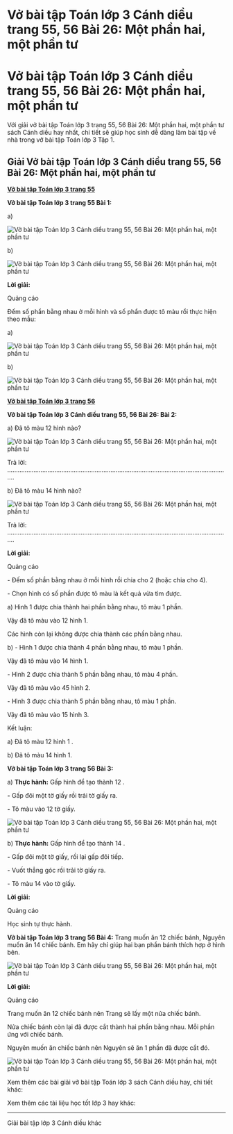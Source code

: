 # Vở bài tập Toán lớp 3 Cánh diều trang 55, 56 Bài 26: Một phần hai, một phần tư

# Vở bài tập Toán lớp 3 Cánh diều trang 55, 56 Bài 26: Một phần hai, một phần tư

Với giải vở bài tập Toán lớp 3 trang 55, 56 Bài 26: Một phần hai, một phần tư sách Cánh diều hay nhất, chi tiết sẽ giúp học sinh dễ dàng làm bài tập về nhà trong vở bài tập Toán lớp 3 Tập 1.

## Giải Vở bài tập Toán lớp 3 Cánh diều trang 55, 56 Bài 26: Một phần hai, một phần tư

[**Vở bài tập Toán lớp 3 trang 55**](https://vietjack.com/vbt-toan-3-cd/vbt-toan-lop-3-trang-55-tap-1.jsp)

**Vở bài tập Toán lớp 3 trang 55 Bài 1:**

a) 

![Vở bài tập Toán lớp 3 Cánh diều trang 55, 56 Bài 26: Một phần hai, một phần tư](https://vietjack.com/vbt-toan-3-cd/images/mot-phan-hai-mot-phan-tu-143736.PNG)

b) 

![Vở bài tập Toán lớp 3 Cánh diều trang 55, 56 Bài 26: Một phần hai, một phần tư](https://vietjack.com/vbt-toan-3-cd/images/mot-phan-hai-mot-phan-tu-143737.PNG)

**Lời giải:**

Quảng cáo

Đếm số phần bằng nhau ở mỗi hình và số phần được tô màu rồi thực hiện theo mẫu:

a)

![Vở bài tập Toán lớp 3 Cánh diều trang 55, 56 Bài 26: Một phần hai, một phần tư](https://vietjack.com/vbt-toan-3-cd/images/mot-phan-hai-mot-phan-tu-143739.PNG)

b) 

![Vở bài tập Toán lớp 3 Cánh diều trang 55, 56 Bài 26: Một phần hai, một phần tư](https://vietjack.com/vbt-toan-3-cd/images/mot-phan-hai-mot-phan-tu-143741.PNG)

[**Vở bài tập Toán lớp 3 trang 56**](https://vietjack.com/vbt-toan-3-cd/vbt-toan-lop-3-trang-56-tap-1.jsp)

**Vở bài tập Toán lớp 3 Cánh diều trang 55, 56 Bài 26: Bài 2:**

a) Đã tô màu 12 hình nào?

![Vở bài tập Toán lớp 3 Cánh diều trang 55, 56 Bài 26: Một phần hai, một phần tư](https://vietjack.com/vbt-toan-3-cd/images/mot-phan-hai-mot-phan-tu-143742.PNG)

Trả lời: ................................................................................................................................

b) Đã tô màu 14 hình nào?

![Vở bài tập Toán lớp 3 Cánh diều trang 55, 56 Bài 26: Một phần hai, một phần tư](https://vietjack.com/vbt-toan-3-cd/images/mot-phan-hai-mot-phan-tu-143738.PNG)

Trả lời: ................................................................................................................................

**Lời giải:**

Quảng cáo

\- Đếm số phần bằng nhau ở mỗi hình rồi chia cho 2 (hoặc chia cho 4). 

\- Chọn hình có số phần được tô màu là kết quả vừa tìm được. 

a) Hình 1 được chia thành hai phần bằng nhau, tô màu 1 phần. 

Vậy đã tô màu vào 12 hình 1. 

Các hình còn lại không được chia thành các phần bằng nhau. 

b) - Hình 1 được chia thành 4 phần bằng nhau, tô màu 1 phần. 

Vậy đã tô màu vào 14 hình 1. 

\- Hình 2 được chia thành 5 phần bằng nhau, tô màu 4 phần. 

Vậy đã tô màu vào 45 hình 2. 

\- Hình 3 được chia thành 5 phần bằng nhau, tô màu 1 phần. 

Vậy đã tô màu vào 15 hình 3. 

Kết luận:

a) Đã tô màu 12 hình 1 .

b) Đã tô màu 14 hình 1.

**Vở bài tập Toán lớp 3 trang 56 Bài 3:**

a) **Thực hành:** Gấp hình để tạo thành 12 .

**-** Gấp đôi một tờ giấy rồi trải tờ giấy ra.

**-** Tô màu vào 12 tờ giấy.

![Vở bài tập Toán lớp 3 Cánh diều trang 55, 56 Bài 26: Một phần hai, một phần tư](https://vietjack.com/vbt-toan-3-cd/images/mot-phan-hai-mot-phan-tu-143744.PNG)

b) **Thực hành:** Gấp hình để tạo thành 14 .

**-** Gấp đôi một tờ giấy, rồi lại gấp đôi tiếp.

\- Vuốt thẳng góc rồi trải tờ giấy ra.

\- Tô màu 14 vào tờ giấy.

**Lời giải:**

Quảng cáo

Học sinh tự thực hành. 

**Vở bài tập Toán lớp 3 trang 56 Bài 4:** Trang muốn ăn 12 chiếc bánh, Nguyên muốn ăn 14 chiếc bánh. Em hãy chỉ giúp hai bạn phần bánh thích hợp ở hình bên. 

![Vở bài tập Toán lớp 3 Cánh diều trang 55, 56 Bài 26: Một phần hai, một phần tư](https://vietjack.com/vbt-toan-3-cd/images/mot-phan-hai-mot-phan-tu-143740.PNG)

**Lời giải:**

Quảng cáo

Trang muốn ăn 12 chiếc bánh nên Trang sẽ lấy một nửa chiếc bánh. 

Nửa chiếc bánh còn lại đã được cắt thành hai phần bằng nhau. Mỗi phần ứng với chiếc bánh. 

Nguyên muốn ăn chiếc bánh nên Nguyên sẽ ăn 1 phần đã được cắt đó. 

![Vở bài tập Toán lớp 3 Cánh diều trang 55, 56 Bài 26: Một phần hai, một phần tư](https://vietjack.com/vbt-toan-3-cd/images/mot-phan-hai-mot-phan-tu-143743.PNG)

Xem thêm các bài giải vở bài tập Toán lớp 3 sách Cánh diều hay, chi tiết khác:

Xem thêm các tài liệu học tốt lớp 3 hay khác:

* * *

Giải bài tập lớp 3 Cánh diều khác
